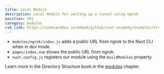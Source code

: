 ```yaml
---
title: Local Module
description: Local Module for setting up a tunnel using ngrok
position: 501
category: modules
csb_link: https://codesandbox.io/embed/github/nuxt-academy/examples/tree/master/modules/local-module?fontsize=14&hidenavigation=1&module=%2Fmodules%2Fngrok%2Findex.js&theme=dark&view=editor
---
```


<example-intro></example-intro>

- `modules/ngrok/index.js` adds a public URL from ngrok to the Nuxt CLI when in dev mode.
- `pages/index.vue` shows the public URL from ngrok.
- `nuxt.config.js` registers our module using the `buildModules` property.

<base-alert type="next">

Learn more in the Directory Structure book in the [modules](/docs/2.x/directory-structure/modules) chapter.

</base-alert>

<code-sandbox :src="csb_link"></code-sandbox>
